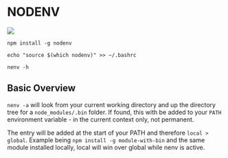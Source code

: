 # NODENV

![](https://dl.dropboxusercontent.com/s/py4mxf4xeztepsj/demo-optimized.gif)

```
npm install -g nodenv
```

```
echo "source $(which nodenv)" >> ~/.bashrc
```

```
nenv -h
```

## Basic Overview

`nenv -a` will look from your current working directory and up the directory tree for a `node_modules/.bin` folder. If found, this with be added to your `PATH` environment variable - in the current context only, not permanent.

The entry will be added at the start of your PATH and therefore `local > global`. Example being `npm install -g module-with-bin` and the same module installed locally, local will win over global while nenv is active.
